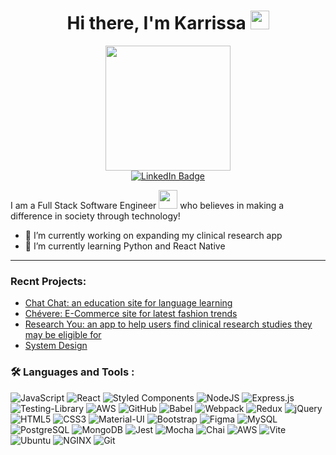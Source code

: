 
  <div id="header" align="center">
  <h1>
    Hi there, I'm Karrissa
      <img src="https://media.giphy.com/media/hvRJCLFzcasrR4ia7z/giphy.gif" width="30px"/>
   </h1>
    <img src="https://media.giphy.com/media/4CT0HDGW75DSDOdxZR/giphy.gif"width="200"/>
    <div id="badges">
      <a href="https://www.linkedin.com/in/karrissavolcy/">
        <img src="https://img.shields.io/badge/LinkedIn-blue?style=for-the-badge&logo=linkedin&logoColor=white" alt="LinkedIn Badge"/>
      </a>
    </div>
<!--     <img src="https://komarev.com/ghpvc/?username=KARSE22e&style=flat-square&color=blue" alt=""/> -->
    
  </div>



<!-- ### :woman_technologist: About Me : -->
I am a Full Stack Software Engineer <img src="https://media.giphy.com/media/WUlplcMpOCEmTGBtBW/giphy.gif" width="30"> who believes in making a difference in society through technology!

- 🔭 I’m currently working on expanding my clinical research app
- 🌱 I’m currently learning Python and React Native

---

### Recnt Projects:
- [Chat Chat: an education site for language learning](https://github.com/RFE2207-Rivendell/blue-ocean)
- [Chévere: E-Commerce site for latest fashion trends](https://github.com/FEC2-Integrally-Illuminatos/rfe-2207-fec2-integrally-illuminatos) 
- [Research You: an app to help users find clinical research studies they may be eligible for](https://github.com/KARSE22/mvp)
- [System Design](https://github.com/depa-billaba/reviews-api)


### :hammer_and_wrench: Languages and Tools :
![JavaScript](https://img.shields.io/badge/-JavaScript-F7DF1E?logo=javascript&logoColor=white&style=for-the-badge)
![React](https://img.shields.io/badge/react-%2320232a.svg?style=for-the-badge&logo=react&logoColor=%2361DAFB)
![Styled Components](https://img.shields.io/badge/styled--components-DB7093?style=for-the-badge&logo=styled-components&logoColor=white)
![NodeJS](https://img.shields.io/badge/node.js-6DA55F?style=for-the-badge&logo=node.js&logoColor=white)
![Express.js](https://img.shields.io/badge/express.js-%23404d59.svg?style=for-the-badge&logo=express&logoColor=%2361DAFB)
![Testing-Library](https://img.shields.io/badge/-TestingLibrary-%23E33332?style=for-the-badge&logo=testing-library&logoColor=white)
![AWS](https://img.shields.io/badge/AWS-%23FF9900.svg?style=for-the-badge&logo=amazon-aws&logoColor=white)
![GitHub](https://img.shields.io/badge/github-%23121011.svg?style=for-the-badge&logo=github&logoColor=white)
![Babel](https://img.shields.io/badge/Babel-F9DC3e?style=for-the-badge&logo=babel&logoColor=black)
![Webpack](https://img.shields.io/badge/webpack-%238DD6F9.svg?style=for-the-badge&logo=webpack&logoColor=black)
![Redux](https://img.shields.io/badge/-Redux-764ABC?logo=redux&logoColor=white&style=for-the-badge)
![jQuery](https://img.shields.io/badge/-jQuery-0769AD?logo=jquery&logoColor=white&style=for-the-badge)
![HTML5](https://img.shields.io/badge/-HTML5-E34F26?logo=html5&logoColor=white&style=for-the-badge)
![CSS3](https://img.shields.io/badge/-CSS3-1572B6?logo=css3&logoColor=white&style=for-the-badge)
![Material-UI](https://img.shields.io/badge/-MUI-007FFF?logo=mui&logoColor=white&style=for-the-badge)
![Bootstrap](https://img.shields.io/badge/-Bootstrap-7952B3?logo=bootstrap&logoColor=white&style=for-the-badge)
![Figma](https://img.shields.io/badge/-Figma-B2E7E8?logo=figma&logoColor=black&style=for-the-badge)
![MySQL](https://img.shields.io/badge/-MySQL-4479A1?logo=mysql&logoColor=white&style=for-the-badge)
![PostgreSQL](https://img.shields.io/badge/-PostgreSQL-4169E1?logo=postgresql&logoColor=white&style=for-the-badge)
![MongoDB](https://img.shields.io/badge/-MongoDB-47A248?logo=mongodb&logoColor=white&style=for-the-badge)
![Jest](https://img.shields.io/badge/-Jest-C21325?logo=jest&logoColor=white&style=for-the-badge)
![Mocha](https://img.shields.io/badge/-Mocha-8D6748?logo=mocha&logoColor=white&style=for-the-badge)
![Chai](https://img.shields.io/badge/-Chai-A30701?logo=chai&logoColor=white&style=for-the-badge)
![AWS](https://img.shields.io/badge/-AWS-232F3E?logo=amazonaws&logoColor=white&style=for-the-badge)
![Vite](https://img.shields.io/badge/-Vite-BA55D3?logo=vite&logoColor=white&style=for-the-badge)
![Ubuntu](https://img.shields.io/badge/-Ubuntu-E95420?logo=ubuntu&logoColor=white&style=for-the-badge)
![NGINX](https://img.shields.io/badge/-NGINX-009639?logo=nginx&logoColor=white&style=for-the-badge)
![Git](https://img.shields.io/badge/-Git-F05032?logo=git&logoColor=white&style=for-the-badge)
